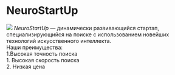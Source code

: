 # NeuroStartUp
![](https://netology-code.github.io/git-homeworks/introduction/assets/logo.png)
*NeuroStartUp* — динамически развивающийся стартап, специализирующийся на поиске с использованием новейших технологий искусственного интеллекта. <br />
Наши преимущества: <br />
    1.Высокая точность поиска <br />
    1. Высокая скорость поиска <br />
    2. Низкая цена